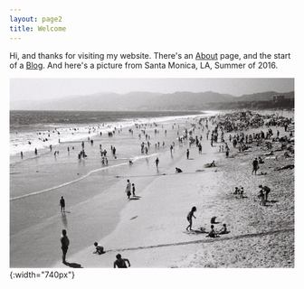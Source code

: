 ```yaml
---
layout: page2
title: Welcome
---
```


Hi, and thanks for visiting my website. There's an [About](about.md) page, and the start of a [Blog](blog.md). And here's a picture from Santa Monica, LA, Summer of 2016.

![](images/CNV00023.jpg){:width="740px"}